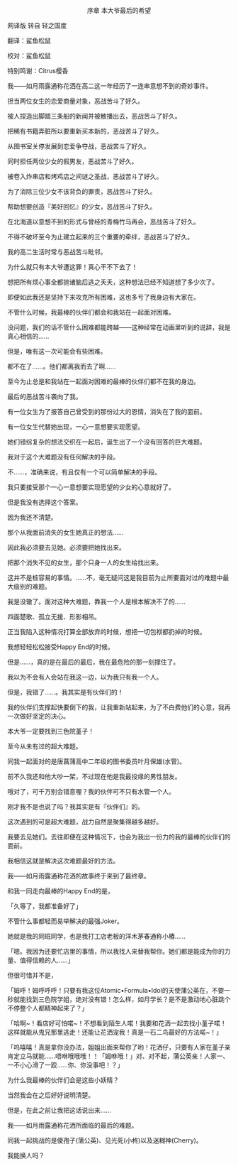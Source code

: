 <p align="center">序章 本大爷最后的希望</p>

网译版 转自 轻之国度

翻译：鲨鱼松鼠

校对：鲨鱼松鼠

特别鸣谢：Citrus樱香

我——如月雨露通称花洒在高二这一年经历了一连串意想不到的奇妙事件。

担当两位女生的恋爱商量对象，恶战苦斗了好久。

被人捏造出脚踏三条船的新闻并被散播出去，恶战苦斗了好久。

把稀有书籍弄脏所以要重新买本新的，恶战苦斗了好久。

从图书室关停发展到恋爱争夺战，恶战苦斗了好久。

同时担任两位少女的假男友，恶战苦斗了好久。

被卷入炸串店和烤鸡店之间谜之圣战，恶战苦斗了好久。

为了消除三位少女不该背负的罪责，恶战苦斗了好久。

帮助想要创造『美好回忆』的少女，恶战苦斗了好久。

在北海道以意想不到的形式与曾经的青梅竹马再会，恶战苦斗了好久。

不得不破坏至今为止建立起来的三个重要的牵绊，恶战苦斗了好久。

我的高二生活时常与恶战苦斗毗邻。

为什么就只有本大爷遭这罪！真心干不下去了！

想把所有烦心事全都抛诸脑后逃之夭夭，这种想法已经不知道想了多少次了。

即便如此我还是坚持下来攻克所有困难，这也多亏了我身边有大家在。

不管什么时候，我最棒的伙伴们都会和我站在一起面对困难。

没问题，我们的话不管什么困难都能跨越——这种经常在动画里听到的说辞，我是真心相信的……

但是，唯有这一次可能会有些困难。

都不在了……。他们都离我而去了啊……

至今为止总是和我站在一起面对困难的最棒的伙伴们都不在我的身边。

最后的恶战苦斗袭向了我。

有一位女生为了报答自己曾受到的那份过大的恩情，消失在了我的面前。

有一位女生代替她出现，一心一意想要实现愿望。

她们错综复杂的想法交织在一起后，诞生出了一个没有回答的巨大难题。

我对于这个大难题没有任何解决的手段。

不……，准确来说，有且仅有一个可以简单解决的手段。

我只要接受那个一心一意想要实现愿望的少女的心意就好了。

但是我没有选择这个答案。

因为我还不清楚。

那个从我面前消失的女生她真正的想法……

因此我必须要去见她。必须要把她找出来。

把那个消失不见的女生，那个只身一人的女生给找出来。

这并不是桩容易的事情。……不，毫无疑问这是我目前为止所要面对过的难题中最大级别的难题。

我是没辙了。面对这种大难题，靠我一个人是根本解决不了的……

四面楚歌、孤立无援、形影相吊。

正当我陷入这种情况打算全部放弃的时候，想把一切包袱都扔掉的时候。

我想轻轻松松接受Happy End的时候。

但是……，真的是在最后的最后，我在最危险的那一刻撑住了。

我以为不会有人会站在我这一边，以为我只有我一个人。

但是，我错了……。我其实是有伙伴们的！

我的伙伴们支撑起快要倒下的我，让我重新站起来，为了不白费他们的心意，我再一次做好坚定的决心。

本大爷一定要找到三色院堇子！

至今从未有过的超大难题。

同我一起面对的是唐菖蒲高中二年级的图书委员叶月保雄(水管)。

前不久我还和他大吵一架，不过现在他是我最投缘的男性朋友。

哦对了，可千万别会错意喔？我的伙伴可不只有水管一个人。

刚才我不是也说了吗？我其实是有『伙伴们』的。

这次遇到的可是超大难题，战力自然是聚集得越多越好。

我要去见她们。去往即便在这种情况下，也会为我出一份力的我的最棒的伙伴们的面前。

我相信这就是解决这次难题最好的方法。

我——如月雨露通称花洒的故事终于来到了最终章。

和我一同走向最棒的Happy End的是，

「久等了，我都准备好了」

不管什么事都轻而易举解决的最强Joker。

她就是我的同班同学，也是我打工店老板的洋木茅春通称小椿……

「嗯。我因为还要忙店里的事情，所以我找人来替我帮你。她们都是能成为你的力量、值得信赖的人……」

但很可惜并不是，

「姆呼！姆呼呼呼！只要有我这位Atomic•Formula•Idol的天使蒲公英在，不要一秒就能找到三色院学姐，绝对没有错！怎么样，如月学长？是不是激动地心脏跳个不停整个人都精神起来了？」

「哈啊~！看店好可怕喏~！不想看到陌生人喏！我要和花洒一起去找小堇子喏！这样就能从鬼兄那里逃走！还能让花洒宠我！真是一石二鸟最好的方法喏~！」

「呜嘻嘻！真是拿你没办法，姐姐出面来帮你了哟！花洒仔，只要有人家在堇子亲肯定立马就能……唔咻哦哦哦！！「姆咻哦！」对、对不起，蒲公英亲！人家一、一不小心滑了一跤……你、你没事吧！？」

为什么我最棒的伙伴们会是这些小妖精？

当然我会在之后好好说明清楚。

但是，在此之前让我把这话说出来……

我——如月雨露通称花洒所面临的最后的难题。

同我一起挑战的是傻孢子(蒲公英)、见光死(小柊)以及迷糊神(Cherry)。

我能换人吗？

